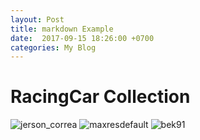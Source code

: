 ```yaml
---
layout: Post
title: markdown Example
date:  2017-09-15 18:26:00 +0700
categories: My Blog 
--- 
```

# RacingCar Collection
![jerson_correa](http://6d2de5264dbe07d1c4cb-54cb3612d84daa0188c78aadaef0bab1.r21.cf1.rackcdn.com/uploads/feature_image/file/15/jerson_correa.jpg)
![maxresdefault](https://i.ytimg.com/vi/fV1_P_3VcoU/maxresdefault.jpg)
![bek91](http://juiceboxforyou.com/wp-content/uploads/2012/04/bek91.jpg)
